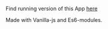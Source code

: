 Find running version of this App [here](https://titzko.github.io/battleship/)

Made with Vanilla-js and Es6-modules.

